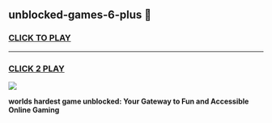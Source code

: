 
## unblocked-games-6-plus 👋
<h3>
<a href="https://premium.freeplayer.one?title=unblocked-games-6-plus&ref=14F">CLICK TO PLAY</a></h3>
<hr>

<h3>
<a href="https://premium.freeplayer.one?title=unblocked-games-6-plus&ref=14F">CLICK 2 PLAY</a>
  
</h3>

<a href="https://premium.freeplayer.one?title=unblocked-games-6-plus&ref=12F/"><img src="https://clearcache.store/games.png"></a>


**worlds hardest game unblocked: Your Gateway to Fun and Accessible Online Gaming**

